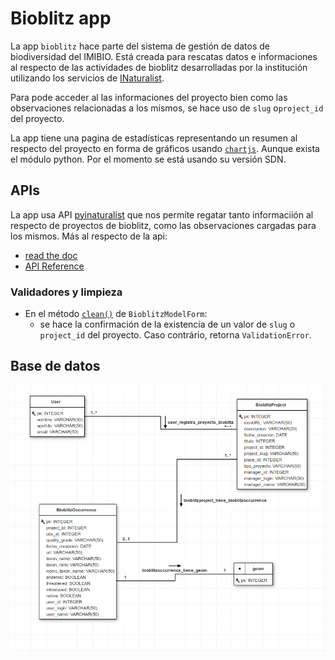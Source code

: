 # Bioblitz app
La app `bioblitz` hace parte del sistema de gestión de datos de biodiversidad del IMIBIO. Está creada para rescatas datos e informaciones al respecto de las actividades de bioblitz desarrolladas por la institución utilizando los servicios de [INaturalist](https://www.inaturalist.org).

Para pode acceder al las informaciones del proyecto bien como las observaciones relacionadas a los mismos, se hace uso de `slug` o`project_id` del proyecto.

La app tiene una pagina de estadísticas representando un resumen al respecto del proyecto en forma de gráficos usando [`chartjs`](https://www.chartjs.org/). Aunque exista el módulo python. Por el momento se está usando su versión SDN.

## APIs
La app usa API [pyinaturalist](https://pypi.org/project/pyinaturalist/) que nos permite regatar tanto informaciión al respecto de proyectos de bioblitz, como las observaciones cargadas para los mismos. Más al respecto de la api:

* [read the doc](https://pyinaturalist.readthedocs.io/en/v0.13.0/)
* [API Reference](https://www.inaturalist.org/pages/api+reference)
 
### Validadores y limpieza 
* En el método [`clean()`](sysimibio/bioblitz/forms.py) de `BioblitzModelForm`:
    *  se hace la confirmación de la existencia de un valor de `slug` o `project_id` del proyecto. Caso contrário, retorna `ValidationError`.

## Base de datos  
![](extras/img/modeldb_app_bioblitz.png)  
